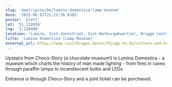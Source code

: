 ```yaml
---
slug: 'daytrip/eu/be/lumina-domestica-lamp-museum'
date: '2025-06-01T21:23:36.820Z'
poster: 'plett'
lat: '51.210836'
lng: '3.226408'
location: 'Lumina, Sint-Jansstraat, Sint-Walburgakwartier, Brugge-Centrum, Brugge, Bruges, Brugge, West Flanders, 8000, Belgium'
title: 'Lumina Domestica (Lamp Museum)'
external_url: https://www.visitbruges.be/en/things-to-do/culture-and-heritage/lumina-domestica-lamp-museum
---
```

Upstairs from Choco-Story (a chocolate museum!) is Lumina Domestica - a museum which charts the history of man made lighting - from fires in caves through paraffin lamps to incandescent bulbs and LEDs.

Entrance is through Choco-Story and a joint ticket can be purchased.